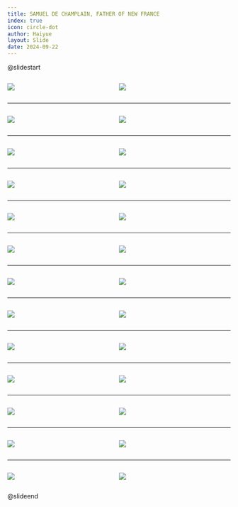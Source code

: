 ```yaml
---
title: SAMUEL DE CHAMPLAIN, FATHER OF NEW FRANCE
index: true
icon: circle-dot
author: Haiyue
layout: Slide
date: 2024-09-22
---
```

 
@slidestart

<div style="display:flex">
<div style="flex:1">

![](https://raw.githubusercontent.com/yclord/reading/refs/heads/master/english/Level-Y/SAMUEL%20DE%20CHAMPLAIN,%20FATHER%20OF%20NEW%20FRANCE/001.webp)
</div>
<div style="flex:1">

![](https://raw.githubusercontent.com/yclord/reading/refs/heads/master/english/Level-Y/SAMUEL%20DE%20CHAMPLAIN,%20FATHER%20OF%20NEW%20FRANCE/002.webp)
</div>
</div>

---

<div style="display:flex">
<div style="flex:1">

![](https://raw.githubusercontent.com/yclord/reading/refs/heads/master/english/Level-Y/SAMUEL%20DE%20CHAMPLAIN,%20FATHER%20OF%20NEW%20FRANCE/003.webp)
</div>
<div style="flex:1">

![](https://raw.githubusercontent.com/yclord/reading/refs/heads/master/english/Level-Y/SAMUEL%20DE%20CHAMPLAIN,%20FATHER%20OF%20NEW%20FRANCE/004.webp)
</div>
</div>

---

<div style="display:flex">
<div style="flex:1">

![](https://raw.githubusercontent.com/yclord/reading/refs/heads/master/english/Level-Y/SAMUEL%20DE%20CHAMPLAIN,%20FATHER%20OF%20NEW%20FRANCE/005.webp)
</div>
<div style="flex:1">

![](https://raw.githubusercontent.com/yclord/reading/refs/heads/master/english/Level-Y/SAMUEL%20DE%20CHAMPLAIN,%20FATHER%20OF%20NEW%20FRANCE/006.webp)
</div>
</div>

---

<div style="display:flex">
<div style="flex:1">

![](https://raw.githubusercontent.com/yclord/reading/refs/heads/master/english/Level-Y/SAMUEL%20DE%20CHAMPLAIN,%20FATHER%20OF%20NEW%20FRANCE/007.webp)
</div>
<div style="flex:1">

![](https://raw.githubusercontent.com/yclord/reading/refs/heads/master/english/Level-Y/SAMUEL%20DE%20CHAMPLAIN,%20FATHER%20OF%20NEW%20FRANCE/008.webp)
</div>
</div>

---

<div style="display:flex">
<div style="flex:1">

![](https://raw.githubusercontent.com/yclord/reading/refs/heads/master/english/Level-Y/SAMUEL%20DE%20CHAMPLAIN,%20FATHER%20OF%20NEW%20FRANCE/009.webp)
</div>
<div style="flex:1">

![](https://raw.githubusercontent.com/yclord/reading/refs/heads/master/english/Level-Y/SAMUEL%20DE%20CHAMPLAIN,%20FATHER%20OF%20NEW%20FRANCE/010.webp)
</div>
</div>

---

<div style="display:flex">
<div style="flex:1">

![](https://raw.githubusercontent.com/yclord/reading/refs/heads/master/english/Level-Y/SAMUEL%20DE%20CHAMPLAIN,%20FATHER%20OF%20NEW%20FRANCE/011.webp)
</div>
<div style="flex:1">

![](https://raw.githubusercontent.com/yclord/reading/refs/heads/master/english/Level-Y/SAMUEL%20DE%20CHAMPLAIN,%20FATHER%20OF%20NEW%20FRANCE/012.webp)
</div>
</div>

---

<div style="display:flex">
<div style="flex:1">

![](https://raw.githubusercontent.com/yclord/reading/refs/heads/master/english/Level-Y/SAMUEL%20DE%20CHAMPLAIN,%20FATHER%20OF%20NEW%20FRANCE/013.webp)
</div>
<div style="flex:1">

![](https://raw.githubusercontent.com/yclord/reading/refs/heads/master/english/Level-Y/SAMUEL%20DE%20CHAMPLAIN,%20FATHER%20OF%20NEW%20FRANCE/014.webp)
</div>
</div>

---

<div style="display:flex">
<div style="flex:1">

![](https://raw.githubusercontent.com/yclord/reading/refs/heads/master/english/Level-Y/SAMUEL%20DE%20CHAMPLAIN,%20FATHER%20OF%20NEW%20FRANCE/015.webp)
</div>
<div style="flex:1">

![](https://raw.githubusercontent.com/yclord/reading/refs/heads/master/english/Level-Y/SAMUEL%20DE%20CHAMPLAIN,%20FATHER%20OF%20NEW%20FRANCE/016.webp)
</div>
</div>

---

<div style="display:flex">
<div style="flex:1">

![](https://raw.githubusercontent.com/yclord/reading/refs/heads/master/english/Level-Y/SAMUEL%20DE%20CHAMPLAIN,%20FATHER%20OF%20NEW%20FRANCE/017.webp)
</div>
<div style="flex:1">

![](https://raw.githubusercontent.com/yclord/reading/refs/heads/master/english/Level-Y/SAMUEL%20DE%20CHAMPLAIN,%20FATHER%20OF%20NEW%20FRANCE/018.webp)
</div>
</div>

---

<div style="display:flex">
<div style="flex:1">

![](https://raw.githubusercontent.com/yclord/reading/refs/heads/master/english/Level-Y/SAMUEL%20DE%20CHAMPLAIN,%20FATHER%20OF%20NEW%20FRANCE/019.webp)
</div>
<div style="flex:1">

![](https://raw.githubusercontent.com/yclord/reading/refs/heads/master/english/Level-Y/SAMUEL%20DE%20CHAMPLAIN,%20FATHER%20OF%20NEW%20FRANCE/020.webp)
</div>
</div>

---

<div style="display:flex">
<div style="flex:1">

![](https://raw.githubusercontent.com/yclord/reading/refs/heads/master/english/Level-Y/SAMUEL%20DE%20CHAMPLAIN,%20FATHER%20OF%20NEW%20FRANCE/021.webp)
</div>
<div style="flex:1">

![](https://raw.githubusercontent.com/yclord/reading/refs/heads/master/english/Level-Y/SAMUEL%20DE%20CHAMPLAIN,%20FATHER%20OF%20NEW%20FRANCE/022.webp)
</div>
</div>

---

<div style="display:flex">
<div style="flex:1">

![](https://raw.githubusercontent.com/yclord/reading/refs/heads/master/english/Level-Y/SAMUEL%20DE%20CHAMPLAIN,%20FATHER%20OF%20NEW%20FRANCE/023.webp)
</div>
<div style="flex:1">

![](https://raw.githubusercontent.com/yclord/reading/refs/heads/master/english/Level-Y/SAMUEL%20DE%20CHAMPLAIN,%20FATHER%20OF%20NEW%20FRANCE/024.webp)
</div>
</div>

---

<div style="display:flex">
<div style="flex:1">

![](https://raw.githubusercontent.com/yclord/reading/refs/heads/master/english/Level-Y/SAMUEL%20DE%20CHAMPLAIN,%20FATHER%20OF%20NEW%20FRANCE/025.webp)
</div>
<div style="flex:1">

![](https://raw.githubusercontent.com/yclord/reading/refs/heads/master/english/Level-Y/SAMUEL%20DE%20CHAMPLAIN,%20FATHER%20OF%20NEW%20FRANCE/026.webp)
</div>
</div>

@slideend